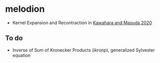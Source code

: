 # melodion

- Kernel Expansion and Recontraction in [Kawahara and Masuda 2020](https://arxiv.org/abs/2007.13096)

## To do

- Inverse of Sum of Kronecker Products (ikronp), generalized Sylvester equation
